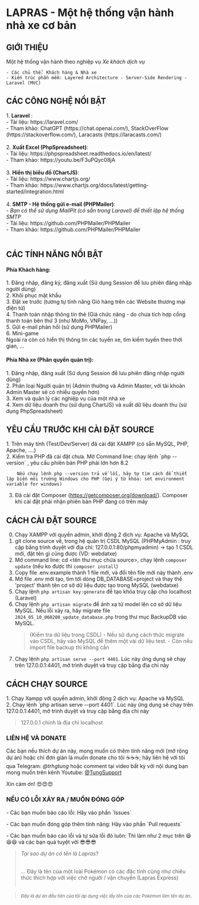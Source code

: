 <h1>LAPRAS - Một hệ thống vận hành nhà xe cơ bản</h1>
<h2>GIỚI THIỆU</h2>
<p>Một hệ thống vận hành theo nghiệp vụ <i>Xe khách dịch vụ</i> </p>

    - Các chủ thể: Khách hàng & Nhà xe
    - Kiến trúc phần mềm: Layered Architecture - Server-Side Rendering - Laravel (MVC)

<h2>CÁC CÔNG NGHỆ NỔI BẬT</h2>
1. <b> Laravel </b>: <br>
- Tài liệu: https://laravel.com/ <br>
- Tham khảo: ChatGPT (https://chat.openai.com/), StackOverFlow (https://stackoverflow.com/), Laracasts (https://laracasts.com/) <br><br>
2. <b> Xuất Excel (PhpSpreadsheet)</b>: <br>
- Tài liệu: https://phpspreadsheet.readthedocs.io/en/latest/ <br>
- Tham khảo: https://youtu.be/F3uPQyc08jA <br><br>
3. <b> Hiển thị biểu đồ (ChartJS)</b>: <br>
- Tài liệu: https://www.chartjs.org/ <br>
- Tham khảo: https://www.chartjs.org/docs/latest/getting-started/integration.html <br><br>
4. <b> SMTP - Hệ thống gửi e-mail (PHPMailer)</b>: <br>
- <i>Bạn có thể sử dụng MailPit (có sẵn trong Laravel) để thiết lập hệ thống SMTP</i><br>
- Tài liệu: https://github.com/PHPMailer/PHPMailer <br>
- Tham khảo: https://github.com/PHPMailer/PHPMailer <br><br>

<h2>CÁC TÍNH NĂNG NỔI BẬT</h2>
<h4>Phía Khách hàng:</h4>
1. Đăng nhập, đăng ký, đăng xuất (Sử dụng Session để lưu phiên đăng nhập người dùng)<br>
2. Khôi phục mật khẩu <br>
3. Đặt xe trước (tương tự tính năng Giỏ hàng trên các Website thương mại điện tử)<br>
4. Thanh toán nhập thông tin thẻ (Giả chức năng - do chưa tích hợp cổng thanh toán bên thứ 3 (như MoMo, VNPay, ...))<br>
5. Gửi e-mail phản hồi (sử dụng PHPMailer)<br>
6. Mini-game <br>
Ngoài ra còn có hiển thị thông tin các tuyến xe, tìm kiếm tuyến theo thời gian, ...
<h4>Phía Nhà xe (Phân quyền quản trị):</h4>
1. Đăng nhập, đăng xuất (Sử dụng Session để lưu phiên đăng nhập người dùng)<br>
2. Phân loại Người quản trị (Admin thường và Admin Master, với tài khoản Admin Master sẽ có nhiều quyền hơn) <br>
3. Xem và quản lý các nghiệp vụ của một nhà xe<br>
4. Xem dữ liệu doanh thu (sử dụng ChartJS) và xuất dữ liệu doanh thu (sử dụng PhpSpreadsheet)<br>

<h2>YÊU CẦU TRƯỚC KHI CÀI ĐẶT SOURCE</h2>
1. Trên máy tính (Test/Dev/Server) đã cài đặt XAMPP (có sẵn MySQL, PHP, Apache, ....) <br>
2. Kiểm tra PHP đã cài đặt chưa. Mở Command line: chạy lệnh `php --version` , yêu cầu phiên bản PHP phải lớn hơn 8.2 <br>

        Nếu chạy lệnh php --version trả về lỗi, hãy tự tìm cách để thiết lập biến môi trường Windows cho PHP (Gợi ý từ khóa: set environment variable for windows)

3. Đã cài đặt Composer (https://getcomposer.org/download/). Composer khi cài đặt phải nhận phiên bản PHP đang có trên máy <br>

<h2>CÁCH CÀI ĐẶT SOURCE</h2>

0. Chạy XAMPP với quyền admin, khởi động 2 dịch vụ: Apache và MySQL <br>
1. git clone source về, trong hệ quản trị CSDL MySQL (PHPMyAdmin : truy cập bằng trình duyệt với địa chỉ: 127.0.0.1:80/phpmyadmin) -> tạo 1 CSDL mới, đặt tên gì cũng được (VD: webdatxe)<br>
2. Mở command line: cd <tên thư mục chứa source>, chạy lệnh `composer update` (nếu ko được thì `composer install`) <br>
3. Copy file .env.example thành 1 file mới, và đổi tên file mới này thành .env <br>
4. Mở file .env mới tạo, tìm tới dòng DB_DATABASE=project và thay thế 'project' thành tên cơ sở dữ liệu được tạo trong MySQL (webdatxe)<br>
5. Chạy lệnh `php artisan key:generate` để tạo khóa truy cập cho localhost (Laravel) <br>
6. Chạy lệnh `php artisan migrate` để ánh xạ từ model lên cơ sở dữ liệu MySQL. Nếu lỗi xảy ra, hãy migrate file `2024_05_10_060200_update_database.php` trong thư mục BackupDB vào MySQL. <br>
    > (Kiểm tra dữ liệu trong CSDL) - Nếu sử dụng cách thức migrate vào CSDL, hãy vào MySQL để thêm một vài dữ liệu test. - Còn nếu import file backup thì không cần <br>
7. Chạy lệnh `php artisan serve --port 4401`. Lúc này ứng dụng sẽ chạy trên 127.0.0.1:4401, mở trình duyệt và truy cập bằng địa chỉ này <br>

<h2>CÁCH CHẠY SOURCE</h2>
1. Chạy Xampp với quyền admin, khởi động 2 dịch vụ: Apache và MySQL <br>
2. Chạy lệnh `php artisan serve --port 4401`. Lúc này ứng dụng sẽ chạy trên 127.0.0.1:4401, mở trình duyệt và truy cập bằng địa chỉ này <br>

> 127.0.0.1 chính là địa chỉ localhost<br>

<h3>LIÊN HỆ VÀ DONATE</h3>
<p>Các bạn nếu thích dự án này, mong muốn có thêm tính năng mới (mở rộng dự án) hoặc chỉ đơn giản là muốn donate cho tôi ☕☕☕; hãy liên hệ với tôi qua Telegram: <i>@trhgtung</i> hoặc comment tại video bất kỳ với nội dung bạn mong muốn trên kênh Youtube: <a href="https://www.youtube.com/@TungSupport">@TungSupport</a></p>
<p>Xin cảm ơn! 😍😍😍</p>

<h3>NẾU CÓ LỖI XẢY RA / MUỐN ĐÓNG GÓP</h3>
<p>- Các bạn muốn báo cáo lỗi: Hãy vào phần `Issues`</p>
<p>- Các bạn muốn đóng góp thêm tính năng: Hãy vào phần `Pull requests`</p>
<p>- Các bạn muốn báo cáo lỗi và tự sửa lỗi đó luôn: Thì làm như 2 mục trên 😆😆😆 và các bạn quá tuyệt vời 😎😎😎</p>

> <i>Tại sao dự án có tên là Lapras</i>? <br><br>
>
> ... Đây là tên của một loài Pokémon có các đặc tính cũng như chiêu thức thích hợp với việc chở người / vận chuyển (Lapras Express)<br><br>

> <small><i>Đây là dự án đầu tiên của tôi áp dụng việc lấy tên của các Pokémon làm tên dự án</i></small>.
